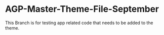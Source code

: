 # AGP-Master-Theme-File-September

This Branch is for testing app related code that needs to be added to the theme.
